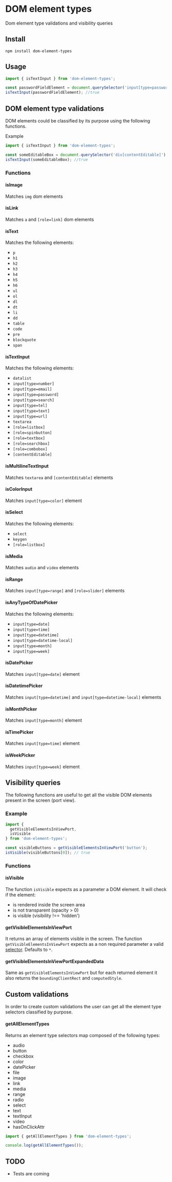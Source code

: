 # DOM element types

Dom element type validations and visibility queries

## Install

```
npm install dom-element-types
```

## Usage

```javascript
import { isTextInput } from 'dom-element-types';

const passwordFieldElement = document.querySelector('input[type=password]');
isTextInput(passwordFieldElement); //true
```

## DOM element type validations

DOM elements could be classified by its purpose using the following functions.

Example

```javascript
import { isTextInput } from 'dom-element-types';

const someEditableBox = document.querySelector('div[contentEditable]');
isTextInput(someEditableBox); //true
```

### Functions

#### isImage
Matches `img` dom elements

#### isLink
Matches `a` and `[role=link]` dom elements

#### isText
Matches the following elements:
 * `p`
 * `h1`
 * `h2`
 * `h3`
 * `h4`
 * `h5`
 * `h6`
 * `ul`
 * `ol`
 * `dl`
 * `dt`
 * `li`
 * `dd`
 * `table`
 * `code`
 * `pre`
 * `blockquote`
 * `span`


#### isTextInput
Matches the following elements:
 * `datalist`
 * `input[type=number]`
 * `input[type=email]`
 * `input[type=password]`
 * `input[type=search]`
 * `input[type=tel]`
 * `input[type=text]`
 * `input[type=url]`
 * `textarea`
 * `[role=listbox]`
 * `[role=spinbutton]`
 * `[role=textbox]`
 * `[role=searchbox]`
 * `[role=combobox]`
 * `[contentEditable]`

#### isMultilineTextInput
Matches `textarea` and `[contentEditable]` elements

#### isColorInput
Matches `input[type=color]` element

#### isSelect
Matches the following elements:
 * `select`
 * `keygen`
 * `[role=listbox]`

#### isMedia
Matches `audio` and `video` elements

#### isRange
Matches `input[type=range]` and `[role=slider]` elements

#### isAnyTypeOfDatePicker
Matches the following elements:
 * `input[type=date]`
 * `input[type=time]`
 * `input[type=datetime]`
 * `input[type=datetime-local]`
 * `input[type=month]`
 * `input[type=week]`

#### isDatePicker
Matches `input[type=date]` element

#### isDatetimePicker
Matches `input[type=datetime]` and `input[type=datetime-local]` elements

#### isMonthPicker
Matches `input[type=month]` element

#### isTimePicker
Matches `input[type=time]` element

#### isWeekPicker
Matches `input[type=week]` element

## Visibility queries

The following functions are useful to get all the visible DOM elements present in the screen (port view).


### Example

```javascript
import {
  getVisibleElementsInViewPort,
  isVisible
} from 'dom-element-types';

const visibleButtons = getVisibleElementsInViewPort('button');
isVisible(visibleButtons[0]); // true
```

### Functions

#### isVisible
The function `isVisible` expects as a parameter a DOM element.
It will check if the element:
 * is rendered inside the screen area
 * is not transparent (opacity > 0)
 * is visible (visibility !== 'hidden')

#### getVisibleElementsInViewPort
It returns an array of elements visible in the screen.
The function `getVisibleElementsInViewPort` expects as a non required parameter a valid [selector](https://developer.mozilla.org/en-US/docs/Web/CSS/CSS_Selectors). Defaults to `*`.

#### getVisibleElementsInViewPortExpandedData
Same as `getVisibleElementsInViewPort` but for each returned element it also returns the `boundingClientRect` and `computedStyle`.

## Custom validations
In order to create custom validations the user can get all the element type selectors classified by purpose.

#### getAllElementTypes
Returns an element type selectors map composed of the following types:
 * audio
 * button
 * checkbox
 * color
 * datePicker
 * file
 * image
 * link
 * media
 * range
 * radio
 * select
 * text
 * textInput
 * video
 * hasOnClickAttr

```javascript
import { getAllElementTypes } from 'dom-element-types';

console.log(getAllElementTypes());
```

## TODO
* Tests are coming
